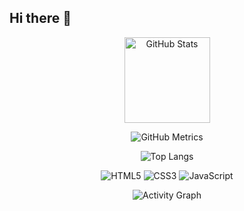 ## Hi there 👋

<div align="center">
  <img
    height="137"
    alt="GitHub Stats"
    src="https://github-readme-stats.vercel.app/api?username=sun0225SUN&hide_title=true&hide_border=true&show_icons=true&line_height=21&text_color=000000&icon_color=000000&bg_color=0,ea6161,ffc64d,fffc4d,52fa5a&theme=graywhite"
  />
</div>

<!-- Metrics：用方案A（外链+缓存）或方案B（本地文件）二选一 -->
<p align="center">
  <img
    alt="GitHub Metrics"
    src="https://metrics.lecoq.io/sun0225SUN?template=classic&config.timezone=Asia%2FShanghai&cache=86400"
  />
</p>

<div align="center">
  <img
    alt="Top Langs"
    src="https://github-readme-stats.vercel.app/api/top-langs/?username=sun0225SUN&hide_title=true&hide_border=true&layout=compact&langs_count=6&text_color=000000&bg_color=0,52fa5a,4dfcff,c64dff&theme=graywhite"
  />
</div>

<p align="center">
  <img src="https://img.shields.io/badge/-HTML5-E34F26?style=flat-square&logo=html5&logoColor=white" alt="HTML5" />
  <img src="https://img.shields.io/badge/-CSS3-1572B6?style=flat-square&logo=css3&logoColor=white" alt="CSS3" />
  <img src="https://img.shields.io/badge/-JavaScript-F7DF1E?style=flat-square&logo=javascript&logoColor=000000" alt="JavaScript" />
</p>

<div align="center">
  <img
    alt="Activity Graph"
    src="https://github-readme-activity-graph.vercel.app/graph?username=sun0225SUN&theme=xcode"
  />
</div>
